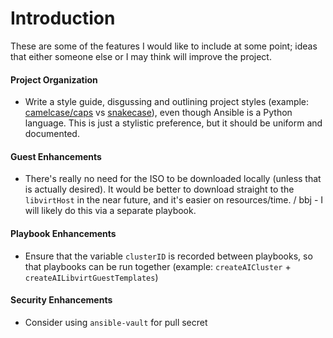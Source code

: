 # Introduction

These are some of the features I would like to include at some point; ideas that either someone else or I may think will improve the project.

#### Project Organization
* Write a style guide, disgussing and outlining project styles (example: [camelcase/caps](https://en.wikipedia.org/wiki/Camel_case#Computer_programming) vs [snakecase](https://en.wikipedia.org/wiki/Snake_case)), even though Ansible is a Python language. This is just a stylistic preference, but it should be uniform and documented.

#### Guest Enhancements
* There's really no need for the ISO to be downloaded locally (unless that is actually desired). It would be better to download straight to the `libvirtHost` in the near future, and it's easier on resources/time. / bbj - I will likely do this via a separate playbook.

#### Playbook Enhancements
* Ensure that the variable `clusterID` is recorded between playbooks, so that playbooks can be run together (example: `createAICluster` + `createAILibvirtGuestTemplates`)

#### Security Enhancements
* Consider using `ansible-vault` for pull secret